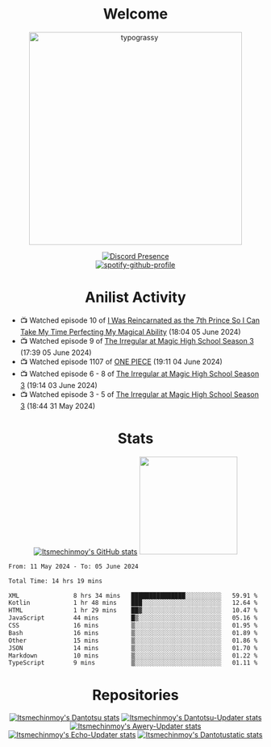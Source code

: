 <div align="center">

# Welcome
<a href="https://github.com/kawarimidoll/typograssy">
    <img alt="typograssy" src="https://typograssy.deno.dev/api?text=%E3%82%88%E3%81%86%E3%81%93%E3%81%9D%E3%81%BF%E3%81%AA%E3%81%95%E3%82%93%20-%20Itsmechinmoy--&&l0=none&l1=82d9d0&l2=027353&l3=038c4c&l4=01402e&bg=none&frame=none&speed=100&comment=" width="421.99">
</a>

[![Discord Presence](https://lanyard.cnrad.dev/api/523539866311720963?theme=dark&bg=Oe1116&animated=false&hideDiscrim=true&borderRadius=30px&hideActivity=whenNotUsed)](https://discord.com/users/523539866311720963)<br>
[![spotify-github-profile](https://spotify-github-profile.vercel.app/api/view?uid=31zczwoe3obxakjgkio7anubhkaq&cover_image=true&theme=novatorem&show_offline=true&background_color=121212&interchange=false&bar_color=53b14f&bar_color=ffffff&bar_color_cover=false)](https://spotify-github-profile.vercel.app/api/view?uid=31zczwoe3obxakjgkio7anubhkaq&redirect=true)
</div>

<div align="center">

# Anilist Activity
</div>
<!-- ANILIST_ACTIVITY:start -->

-   📺 Watched episode 10 of [I Was Reincarnated as the 7th Prince So I Can Take My Time Perfecting My Magical Ability](https://anilist.co/anime/156415) (18:04 05 June 2024)
-   📺 Watched episode 9 of [The Irregular at Magic High School Season 3](https://anilist.co/anime/143271) (17:39 05 June 2024)
-   📺 Watched episode 1107 of [ONE PIECE](https://anilist.co/anime/21) (19:11 04 June 2024)
-   📺 Watched episode 6 - 8 of [The Irregular at Magic High School Season 3](https://anilist.co/anime/143271) (19:14 03 June 2024)
-   📺 Watched episode 3 - 5 of [The Irregular at Magic High School Season 3](https://anilist.co/anime/143271) (18:44 31 May 2024)

<!-- ANILIST_ACTIVITY:end -->
<div align="center">
    
# Stats
[![Itsmechinmoy's GitHub stats](https://github-readme-stats.vercel.app/api?username=itsmechinmoy&show_icons=true&theme=algolia)](https://github.com/anuraghazra/github-readme-stats)
<img src="https://github-readme-stackoverflow.vercel.app/?userID=25004176&theme=dark" height="194"/>
</div>
<!--START_SECTION:waka-->

```txt
From: 11 May 2024 - To: 05 June 2024

Total Time: 14 hrs 19 mins

XML               8 hrs 34 mins   ███████████████░░░░░░░░░░   59.91 %
Kotlin            1 hr 48 mins    ███░░░░░░░░░░░░░░░░░░░░░░   12.64 %
HTML              1 hr 29 mins    ██▓░░░░░░░░░░░░░░░░░░░░░░   10.47 %
JavaScript        44 mins         █▒░░░░░░░░░░░░░░░░░░░░░░░   05.16 %
CSS               16 mins         ▒░░░░░░░░░░░░░░░░░░░░░░░░   01.95 %
Bash              16 mins         ▒░░░░░░░░░░░░░░░░░░░░░░░░   01.89 %
Other             15 mins         ▒░░░░░░░░░░░░░░░░░░░░░░░░   01.86 %
JSON              14 mins         ▒░░░░░░░░░░░░░░░░░░░░░░░░   01.70 %
Markdown          10 mins         ▒░░░░░░░░░░░░░░░░░░░░░░░░   01.22 %
TypeScript        9 mins          ▒░░░░░░░░░░░░░░░░░░░░░░░░   01.11 %
```

<!--END_SECTION:waka-->
<div align="center">

# Repositories
[![Itsmechinmoy's Dantotsu stats](https://github-readme-stats.vercel.app/api/pin/?username=itsmechinmoy&repo=dantotsu&show_icons=true&theme=algolia&description_lines_count=1)](https://github.com/itsmechinmoy/dantotsu)
[![Itsmechinmoy's Dantotsu-Updater stats](https://github-readme-stats.vercel.app/api/pin/?username=itsmechinmoy&repo=dantotsu-updater&show_icons=true&theme=algolia&description_lines_count=1)](https://github.com/itsmechinmoy/dantotsu-updater)
[![Itsmechinmoy's Awery-Updater stats](https://github-readme-stats.vercel.app/api/pin/?username=itsmechinmoy&repo=awery-updater&show_icons=true&theme=algolia&description_lines_count=1)](https://github.com/itsmechinmoy/awery-updater)
[![Itsmechinmoy's Echo-Updater stats](https://github-readme-stats.vercel.app/api/pin/?username=itsmechinmoy&repo=echo-updater&show_icons=true&theme=algolia&description_lines_count=1)](https://github.com/itsmechinmoy/echo-updater)
[![Itsmechinmoy's Dantotustatic stats](https://github-readme-stats.vercel.app/api/pin/?username=itsmechinmoy&repo=dantotustatic&show_icons=true&theme=algolia&description_lines_count=1)](https://github.com/itsmechinmoy/dantotustatic)
</div>
